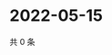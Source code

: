 # 2022-05-15

共 0 条

<!-- BEGIN WEIBO -->
<!-- 最后更新时间 Sun May 15 2022 15:01:17 GMT+0800 (China Standard Time) -->

<!-- END WEIBO -->
